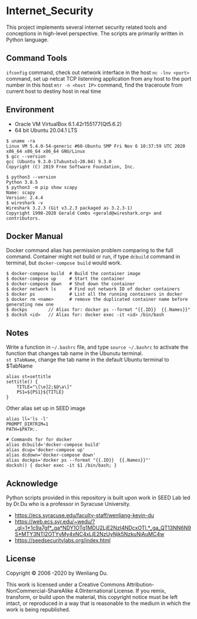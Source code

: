 # Internet_Security
This project implements several internet security related tools and conceptions in high-level perspective. The scripts are primarily written in Python language.

## Command Tools
`ifconfig` command, check out network interface in the host
`nc -lnv <port>` command, set up netcat TCP listenning application from any host to the port number <port> in this host
`mtr -n <host IP>` command, find the traceroute from current host to destiny host in real time

## Environment
- Oracle VM VirtualBox 6.1.42r155177(Qt5.6.2)
- 64 bit Ubuntu 20.04.1 LTS
```
$ uname -ra
Linux VM 5.4.0-54-generic #60-Ubuntu SMP Fri Nov 6 10:37:59 UTC 2020 x86_64 x86_64 x86_64 GNU/Linux
$ gcc --version
gcc (Ubuntu 9.3.0-17ubuntu1~20.04) 9.3.0
Copyright (C) 2019 Free Software Foundation, Inc.

$ python3 --version
Python 3.8.5
$ python3 -m pip show scapy
Name: scapy
Version: 2.4.4
$ wireshark -v
Wireshark 3.2.3 (Git v3.2.3 packaged as 3.2.3-1)
Copyright 1998-2020 Gerald Combs <gerald@wireshark.org> and contributors.

```
## Docker Manual
Docker command alias has permission problem comparing to the full command. Container might not build or run, if type `dcbuild` command in terminal, but `docker-compose build` would work.
```
$ docker-compose build  # Build the container image
$ docker-compose up     # Start the container
$ docker-compose down   # Shut down the container
$ docker network ls     # Find out network ID of docker containers
$ docker ps             # List all the running containers in docker
$ docker rm <name>      # remove the duplicated container name before generating new one
$ dockps        // Alias for: docker ps --format "{{.ID}}  {{.Names}}"
$ docksh <id>   // Alias for: docker exec -it <id> /bin/bash
```

## Notes
Write a function in `~/.bashrc` file, and type `source ~/.bashrc` to activate the function that changes tab name in the Ubunutu terminal. \
`st $TabName`, change the tab name in the default Ubuntu terminal to $TabName

```
alias st=settitle
settitle() {
    TITLE="\[\e]2;$@\a\]"
    PS1=${PS1}${TITLE}
}
```
Other alias set up in SEED image
```
alias ll='ls -l'
PROMPT_DIRTRIM=1
PATH=$PATH:.

# Commands for for docker 
alias dcbuild='docker-compose build'
alias dcup='docker-compose up'
alias dcdown='docker-compose down'
alias dockps='docker ps --format "{{.ID}}  {{.Names}}"'
docksh() { docker exec -it $1 /bin/bash; }
```
## Acknowledge
Python scripts provided in this repository is built upon work in SEED Lab led by Dr.Du who is a professor in Syracuse University.
- https://ecs.syracuse.edu/faculty-staff/wenliang-kevin-du
- https://web.ecs.syr.edu/~wedu/?_gl=1*1c9a7gf*_ga*NDY1OTg1MDU2LjE2NzI4NDcxOTI.*_ga_QT13NN6N9S*MTY3NTI2OTYyMy4xNC4xLjE2NzUyNjk5NzkuNjAuMC4w
- https://seedsecuritylabs.org/index.html

## License
Copyright © 2006 -2020 by Wenliang Du. 

This work is licensed under a Creative Commons Attribution-NonCommercial-ShareAlike 4.0International License. If you remix, transform, or build upon the material, this copyright notice must be left intact, or reproduced in a way that is reasonable to the medium in which the work is being republished.